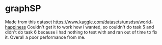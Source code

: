 # graphSP

Made from this dataset https://www.kaggle.com/datasets/unsdsn/world-happiness
Couldn't get it to work how i wanted, so couldn't do task 5 and didn't do task 6 because i had nothing to test with and ran out of time to fix it.
Overall a poor performance from me.
